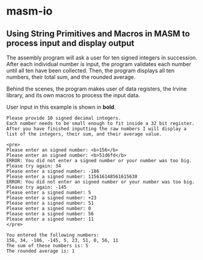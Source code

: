 # masm-io

## Using String Primitives and Macros in MASM to process input and display output

The assembly program will ask a user for ten signed integers in succession. After each individual number is input, the program validates each number until all ten have been collected. Then, the program displays all ten numbers, their total sum, and the rounded average. 

Behind the scenes, the program makes user of data registers, the Irvine library, and its own macros to process the input data.


User input in this example is shown in **bold**.
```
Please provide 10 signed decimal integers.  
Each number needs to be small enough to fit inside a 32 bit register. After you have finished inputting the raw numbers I will display a list of the integers, their sum, and their average value. 

<pre>
Please enter an signed number: <b>156</b> 
Please enter an signed number: <b>51d6fd</b> 
ERROR: You did not enter a signed number or your number was too big. 
Please try again: 34 
Please enter a signed number: -186 
Please enter a signed number: 115616148561615630 
ERROR: You did not enter an signed number or your number was too big. 
Please try again: -145
Please enter a signed number: 5 
Please enter a signed number: +23 
Please enter a signed number: 51 
Please enter a signed number: 0 
Please enter a signed number: 56 
Please enter a signed number: 11 
</pre>
 
You entered the following numbers: 
156, 34, -186, -145, 5, 23, 51, 0, 56, 11 
The sum of these numbers is: 5 
The rounded average is: 1 
 
```
